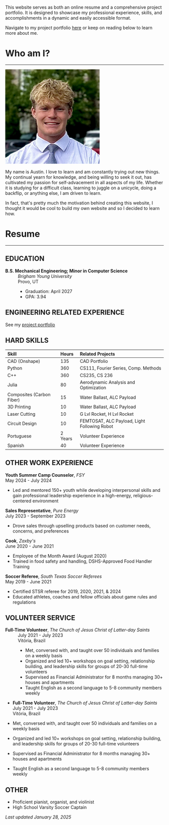 This website serves as both an online resume and a comprehensive project portfolio. It is designed to showcase my professional experience, skills, and accomplishments in a dynamic and easily accessible format.

Navigate to my project portfolio [here](./project-portfolio-home.html) or keep on reading below to learn more about me.

# Who am I?

* * *


<img src="Images/profile.jpg" alt="Profile Picture" width="300" height="300">

My name is Austin. I love to learn and am constantly trying out new things. My continual yearn for knowledge, and being willing to seek it out, has cultivated my passion for self-advacement in all aspects of my life. Whether it is studying for a difficult class, learning to juggle on a unicycle, doing a backflip, or anything else, I am driven to learn. 

In fact, that's pretty much the motivation behind creating this website, I thought it would be cool to build my own website and so I decided to learn how.
<!-- Add in a link to a fun section about my hobbies, interests, and other stuff. -->

# Resume

* * *

## EDUCATION

<dl>
    <dt><b>B.S. Mechanical Engineering; Minor in Computer Science</b></dt>
    <dd>
        <i>Brigham Young University</i><br>Provo, UT
        <ul>
            <li>Graduation: April 2027</li>
            <li>GPA: 3.94</li>
        </ul>
    </dd>
</dl>

## ENGINEERING RELATED EXPERIENCE

See my [project portfolio](./project-portfolio-home.html)

## HARD SKILLS

| Skill | Hours | Related Projects |
|:-------------|:----------|:--------|
| CAD (Onshape) | 135 | CAD Portfolio |
| Python | 360 | CS111, Fourier Series, Comp. Methods |
| C++ | 360 | CS235, CS 236 |
| Julia | 80 | Aerodynamic Analysis and Optimization |
| Composites (Carbon Fiber) | 15 | Water Ballast, ALC Payload |
| 3D Printing | 10 |  Water Ballast, ALC Payload |
| Laser Cutting | 10 | G Lvl Rocket, H Lvl Rocket |
| Circuit Design | 10 | FEMTOSAT, ALC Payload, Light Following Robot |
| Portuguese | 2 Years | Volunteer Experience |
| Spanish | 40 | Volunteer Experience |

## OTHER WORK EXPERIENCE

<!-- <dl>
    <dt><b>Youth Summer Camp Counselor</b>, <i>FSY</i></dt>
    <dd>
        May 2024 - July 2024<br>California, Utah, Arizona
        <ul>
            <li>Led and mentored 150+ youth while developing interpersonal skills and gain professional leadership experience in a high-energy, religious-centered environment</li>
        </ul>
    </dd>
    <dt><b>Sales Representative</b>, <i>Pure Energy</i></dt>
    <dd>
        July 2023 - September 2023<br>Houston, TX
        <ul>
            <li>Drove sales through upselling products based on customer needs, concerns, and preferences</li>
        </ul>
    </dd>
    <dt><b>Cook</b>, <i>Zaxby's</i></dt>
    <dd>
        June 2020 - June 2021<br>Houston, TX
        <ul>
            <li>Employee of the Month Award (August 2020)</li>
            <li>Trained in food safety and handling, DSHS-Approved Food Handler Training</li>
        </ul>
    </dd>
    <dt><b>Soccer Referee</b>, <i>South Texas Soccer Referees</i></dt>
    <dd>
        May 2019 - June 2021<br>Houston, TX
        <ul>
            <li>Certified STSR referee for 2019, 2020, 2021, & 2024</li>
            <li>Educated athletes, coaches and fellow officials about game rules and regulations</li>
        </ul>
    </dd>
</dl> -->

**Youth Summer Camp Counselor**, _FSY_ 
<br>    May 2024 - July 2024

   - Led and mentored 150+ youth while developing interpersonal skills and gain professional leadership experience in a high-energy, religious-centered environment

**Sales Representative**, _Pure Energy_
<br>    July 2023 - September 2023

   - Drove sales through upselling products based on customer needs, concerns, and preferences

**Cook**, _Zaxby's_
<br>    June 2020 - June 2021

   - Employee of the Month Award (August 2020)
   - Trained in food safety and handling, DSHS-Approved Food Handler Training

**Soccer Referee**, _South Texas Soccer Referees_
<br>    May 2019 - June 2021

   - Certified STSR referee for 2019, 2020, 2021, & 2024
   - Educated athletes, coaches and fellow officials about game rules and regulations

## VOLUNTEER SERVICE

<dl>
    <dt><b>Full-Time Volunteer</b>, <i>The Church of Jesus Christ of Latter-day Saints</i></dt>
    <dd>
        July 2021 - July 2023<br>Vitória, Brazil
        <ul>
            <li>Met, conversed with, and taught over 50 individuals and families on a weekly basis</li>
            <li>Organized and led 10+ workshops on goal setting, relationship building, and leadership skills for groups of 20-30 full-time volunteers</li>
            <li>Supervised as Financial Administrator for 8 months managing 30+ houses and apartments</li>
            <li>Taught English as a second language to 5-8 community members weekly</li>
        </ul>
    </dd>
</dl>

- **Full-Time Volunteer**, _The Church of Jesus Christ of Latter-day Saints_
<br>    July 2021 - July 2023
<br>    Vitória, Brazil

-  Met, conversed with, and taught over 50 individuals and families on a weekly basis
- Organized and led 10+ workshops on goal setting, relationship building, and leadership skills for groups of 20-30 full-time volunteers
- Supervised as Financial Administrator for 8 months managing 30+ houses and apartments
- Taught English as a second language to 5-8 community members weekly

## OTHER

* Proficient pianist, organist, and violinist
* High School Varsity Soccer Captain

_Last updated January 28, 2025_